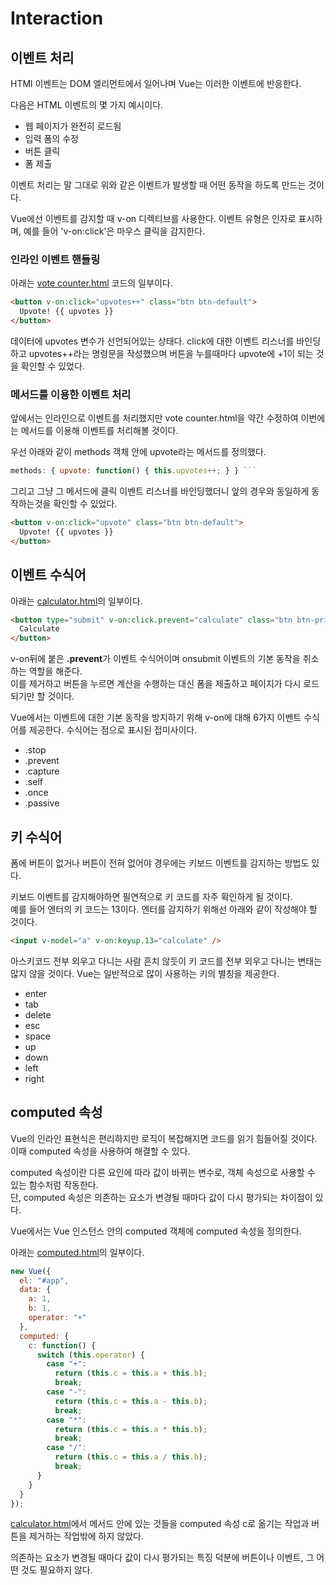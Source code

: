 # Interaction

## 이벤트 처리

HTMl 이벤트는 DOM 엘리먼트에서 일어나며 Vue는 이러한 이벤트에 반응한다.

다음은 HTML 이벤트의 몇 가지 예시이다.

- 웹 페이지가 완전히 로드됨
- 입력 폼의 수정
- 버튼 클릭
- 폼 제출

이벤트 처리는 말 그대로 위와 같은 이벤트가 발생할 때 어떤 동작을 하도록 만드는 것이다.

Vue에선 이벤트를 감지할 때 v-on 디렉티브를 사용한다. 이벤트 유형은 인자로 표시하며, 예를 들어 'v-on:click'은 마우스 클릭을 감지한다.

### 인라인 이벤트 핸들링

아래는 [vote counter.html](<https://github.com/alstjd0921/vue-study/blob/master/VueStudy03%20(Interaction)/vote%20counter/vote%20counter.html>) 코드의 일부이다.

```html
<button v-on:click="upvotes++" class="btn btn-default">
  Upvote! {{ upvotes }}
</button>
```

데이터에 upvotes 변수가 선언되어있는 상태다. click에 대한 이벤트 리스너를 바인딩하고 upvotes++라는 명령문을 작성했으며 버튼을 누를때마다 upvote에 +1이 되는 것을 확인할 수 있었다.

### 메서드를 이용한 이벤트 처리

앞에서는 인라인으로 이벤트를 처리했지만 vote counter.html을 약간 수정하여 이번에는 메서드를 이용해 이벤트를 처리해볼 것이다.

우선 아래와 같이 methods 객체 안에 upvote라는 메서드를 정의했다.

````javascript
methods: { upvote: function() { this.upvotes++; } } ```
````

그리고 그냥 그 메서드에 클릭 이벤트 리스너를 바인딩했더니 앞의 경우와 동일하게 동작하는것을 확인할 수 있었다.

```html
<button v-on:click="upvote" class="btn btn-default">
  Upvote! {{ upvotes }}
</button>
```

## 이벤트 수식어

아래는 [calculator.html](<https://github.com/alstjd0921/vue-study/blob/master/VueStudy03%20(Interaction)/Calculator/calculator.html>)의 일부이다.

```html
<button type="submit" v-on:click.prevent="calculate" class="btn btn-primary">
  Calculate
</button>
```

v-on뒤에 붙은 **.prevent**가 이벤트 수식어이며 onsubmit 이벤트의 기본 동작을 취소하는 역할을 해준다.  
이를 제거하고 버튼을 누르면 계산을 수행하는 대신 폼을 제출하고 페이지가 다시 로드되기만 할 것이다.

Vue에서는 이벤트에 대한 기본 동작을 방지하기 위해 v-on에 대해 6가지 이벤트 수식어를 제공한다. 수식어는 점으로 표시된 접미사이다.

- .stop
- .prevent
- .capture
- .self
- .once
- .passive

## 키 수식어

폼에 버튼이 없거나 버튼이 전혀 없어야 경우에는 키보드 이벤트를 감지하는 방법도 있다.

키보드 이벤트를 감지해야하면 필연적으로 키 코드를 자주 확인하게 될 것이다.  
예를 들어 엔터의 키 코드는 13이다. 엔터를 감지하기 위해선 아래와 같이 작성해야 할 것이다.

```html
<input v-model="a" v-on:keyup.13="calculate" />
```

아스키코드 전부 외우고 다니는 사람 흔치 않듯이 키 코드를 전부 외우고 다니는 변태는 많지 않을 것이다. Vue는 일반적으로 많이 사용하는 키의 별칭을 제공한다.

- enter
- tab
- delete
- esc
- space
- up
- down
- left
- right

## computed 속성

Vue의 인라인 표현식은 편리하지만 로직이 복잡해지면 코드를 읽기 힘들어질 것이다. 이때 computed 속성을 사용하여 해결할 수 있다.

computed 속성이란 다른 요인에 따라 값이 바뀌는 변수로, 객체 속성으로 사용할 수 있는 함수처럼 작동한다.  
단, computed 속성은 의존하는 요소가 변경될 때마다 값이 다시 평가되는 차이점이 있다.

Vue에서는 Vue 인스턴스 안의 computed 객체에 computed 속성을 정의한다.

아래는 [computed.html](<https://github.com/alstjd0921/vue-study/blob/master/VueStudy03%20(Interaction)/computed%20property/computed.html>)의 일부이다.

```javascript
new Vue({
  el: "#app",
  data: {
    a: 1,
    b: 1,
    operator: "+"
  },
  computed: {
    c: function() {
      switch (this.operator) {
        case "+":
          return (this.c = this.a + this.b);
          break;
        case "-":
          return (this.c = this.a - this.b);
          break;
        case "*":
          return (this.c = this.a * this.b);
          break;
        case "/":
          return (this.c = this.a / this.b);
          break;
      }
    }
  }
});
```

[calculator.html](<https://github.com/alstjd0921/vue-study/blob/master/VueStudy03%20(Interaction)/Calculator/calculator.html>)에서 메서드 안에 있는 것들을 computed 속성 c로 옮기는 작업과 버튼을 제거하는 작업밖에 하지 않았다.

의존하는 요소가 변경될 때마다 값이 다시 평가되는 특징 덕분에 버튼이나 이벤트, 그 어떤 것도 필요하지 않다.
